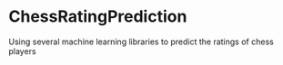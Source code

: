# ChessRatingPrediction

Using several machine learning libraries to predict the ratings of chess players

